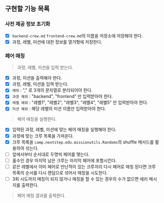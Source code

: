 ## 구현할 기능 목록

### 사전 제공 정보 초기화
- [x] `backend-crew.md` `frontend-crew.md`의 이름을 저장소에 저장해야 한다.
- [x] 과정, 레벨, 미션에 대한 정보를 열거형에 저장한다.

### 페어 매칭
> 과정, 레벨, 미션을 입력 받는다.
- [x] 과정, 미션을 출력해야 한다.
- [x] 과정, 레벨, 미션을 입력 받는다.
- [x] `예외` : "," 로 3개의 문자열로 분리되어야 한다.
- [x] `과정 예외` : "backend", "frontend" 만 입력받아야 한다.
- [x] `레벨 예외` : "레벨1", "레벨2", "레벨3", "레벨4", "레벨5" 만 입력받아야 한다.
- [x] `미션 예외` : 해당 레벨의 미션 이름만 입력받아야 한다.

> 페어 매칭을 실행한다.
- [x] 입력된 과정, 레벨, 미션에 맞는 페어 매칭을 실행해야 한다.
- [x] 과정에 맞는 크루 목록을 가져온다.
- [x] 크루 목록을 `camp.nextstep.edu.missionutils.Randoms`의 shuffle 메서드를 활용하여 섞는다.
- [ ] 앞에서부터 순서대로 두명씩 페어를 맺는다.
- [ ] 홀수인 경우 마지막 남은 크루는 마지막 페어에 포함시킨다.
- [ ] 같은 레벨에서 이미 페어로 만난적이 있는 크루끼리 다시 페어로 매칭 된다면 크루 목록의 순서를 다시 랜덤으로 섞어서 매칭을 시도한다.
- [ ] 3회 시도까지 매칭이 되지 않거나 매칭을 할 수 있는 경우의 수가 없으면 에러 메시지를 출력한다.

> 페어 매칭 결과를 출력한다.

